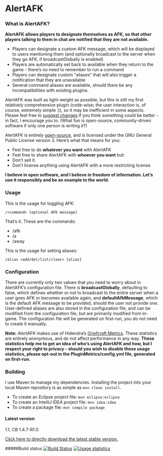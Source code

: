 # AlertAFK
### What is AlertAFK?

**AlertAFK allows players to designate themselves as AFK, so that other
players talking to them in chat are notified that they are not
available.**

* Players can designate a custom AFK message, which will be displayed to users mentioning them (and optionally broadcast to the server when they go AFK, if broadcastGlobally is enabled)
* Players are automatically set back to available when they return to the game - there’s no need to remember to run a command
* Players can designate custom "aliases" that will also trigger a notification that they are unavailable
* Several command aliases are available, should there be any incompatibilities with existing plugins.

AlertAFK was built as light-weight as possible, but this is still my
first relatively comprehensive plugin (code-wise; the user interaction
is, of course, extremely simple :)), so it may be inefficient in some
aspects. Please feel free to [suggest changes](https://github.com/rmsy/AlertAFK/pulls) if you think something
could be better - in fact, I encourage you to. (What fun is open-source,
community-driven software if only one person is writing it?)

AlertAFK is entirely [open-source](https://github.com/rmsy/AlertAFK), and is licensed under the GNU
General Public License version 3. Here’s what that means for you:

* Feel free to do **whatever you want** with AlertAFK
* Feel free to share AlertAFK with **whoever you want**
but:
* Don’t sell it.
* Don’t license anything using AlertAFK with a more restricting license.

**I believe in open software, and I believe in freedom of information.
Let’s use it responsibly and be an example to the world.**

### Usage

This is the usage for toggling AFK:

```/<command> [optional AFK message]```

That’s it. These are the commands:

* /afk
* /a
* /away

This is the usage for setting aliases:

```/alias <add/del/list/clear> [alias]```

### Configuration

There are currently only two values that you need to worry about in AlertAFK’s configuration file.
There is **broadcastGlobally**, defaulting to false, which defines
whether or not to broadcast to the entire server when a user goes AFK or
becomes available again, and **defaultAfkMessage**, which is the default
AFK message to be provided, should the user not provide one. User-defined aliases are also stored in the configuration file, and can be modified from the configuration file, but are primarily modified from in-game. The
configuration file will be generated on first-run, you do not need to
create it manually.

**Note:** AlertAFK makes use of Hidendra’s [Griefcraft Metrics](http://metrics.griefcraft.com/). These
statistics are entirely anonymous, and do not affect performance in any
way. **These statistics help me to get an idea of who’s using AlertAFK
and how, but I respect your right to privacy - should you wish to
disable these usage statistics, please opt-out in the
PluginMetrics/config.yml file, generated on first-run.**

### Building
I use Maven to manage my dependencies. Installing the project into your local Maven repository is as simple as ```mvn clean install```.

* To create an Eclipse project file: ```mvn eclipse:eclipse```
* To create an IntelliJ IDEA project file: ```mvn idea:idea```
* To create a package file: ```mvn compile package```

#### Latest version
1.1, CB 1.4.7-R1.0

[Click here to directly download the latest stable version.](http://dev.bukkit.org/server-mods/alertafk/)

#####Build status
[![Build Status](https://secure.travis-ci.org/rmsy/AlertAFK.png)](http://travis-ci.org/rmsy/AlertAFK)
[![Usage statistics](http://mcstats.org/signature/alertafk.png)](http://mcstats.org/plugin/AlertAFK)
